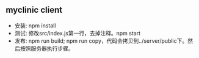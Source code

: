 ## myclinic client
* 安装: npm install
* 测试: 修改src/index.js第一行，去掉注释。npm start
* 发布: npm run build; npm run copy，代码会拷贝到../server/public下。然后按照服务器执行步骤。
